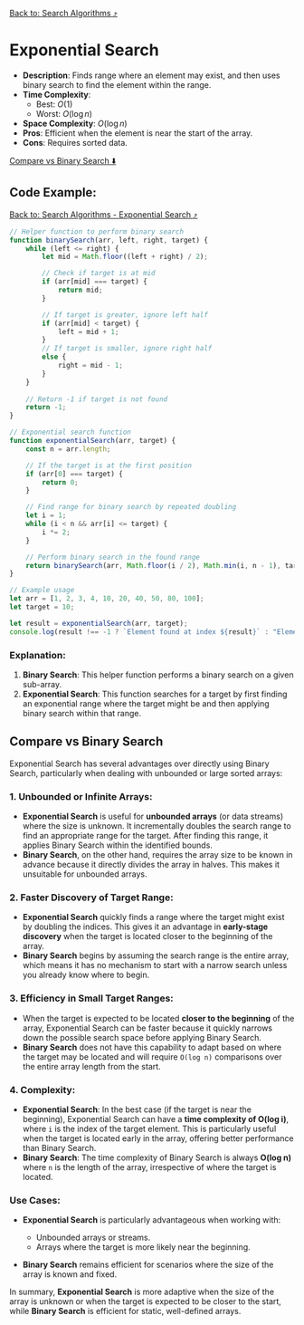 [Back to: Search Algorithms :arrow_heading_up:](./index.md#search-algorithms-cheatsheet)

# Exponential Search

- **Description**: Finds range where an element may exist, and then uses binary search to find the element within the range.
- **Time Complexity**: 
  - Best: $O(1)$
  - Worst: $O(\log n)$
- **Space Complexity**: $O(\log n)$
- **Pros**: Efficient when the element is near the start of the array.
- **Cons**: Requires sorted data.

[Compare vs Binary Search :arrow_down:](#compare-vs-binary-search)

## Code Example:

[Back to: Search Algorithms - Exponential Search :arrow_heading_up:](./index.md#4-exponential-search)

``` javascript
// Helper function to perform binary search
function binarySearch(arr, left, right, target) {
    while (left <= right) {
        let mid = Math.floor((left + right) / 2);

        // Check if target is at mid
        if (arr[mid] === target) {
            return mid;
        }

        // If target is greater, ignore left half
        if (arr[mid] < target) {
            left = mid + 1;
        } 
        // If target is smaller, ignore right half
        else {
            right = mid - 1;
        }
    }
    
    // Return -1 if target is not found
    return -1;
}

// Exponential search function
function exponentialSearch(arr, target) {
    const n = arr.length;

    // If the target is at the first position
    if (arr[0] === target) {
        return 0;
    }

    // Find range for binary search by repeated doubling
    let i = 1;
    while (i < n && arr[i] <= target) {
        i *= 2;
    }

    // Perform binary search in the found range
    return binarySearch(arr, Math.floor(i / 2), Math.min(i, n - 1), target);
}

// Example usage
let arr = [1, 2, 3, 4, 10, 20, 40, 50, 80, 100];
let target = 10;

let result = exponentialSearch(arr, target);
console.log(result !== -1 ? `Element found at index ${result}` : "Element not found");
```

### Explanation:
1. **Binary Search**: This helper function performs a binary search on a given sub-array.
2. **Exponential Search**: This function searches for a target by first finding an exponential range where the target might be and then applying binary search within that range.


## Compare vs Binary Search
Exponential Search has several advantages over directly using Binary Search, particularly when dealing with unbounded or large sorted arrays:

### 1. **Unbounded or Infinite Arrays**:
   - **Exponential Search** is useful for **unbounded arrays** (or data streams) where the size is unknown. It incrementally doubles the search range to find an appropriate range for the target. After finding this range, it applies Binary Search within the identified bounds.
   - **Binary Search**, on the other hand, requires the array size to be known in advance because it directly divides the array in halves. This makes it unsuitable for unbounded arrays.

### 2. **Faster Discovery of Target Range**:
   - **Exponential Search** quickly finds a range where the target might exist by doubling the indices. This gives it an advantage in **early-stage discovery** when the target is located closer to the beginning of the array.
   - **Binary Search** begins by assuming the search range is the entire array, which means it has no mechanism to start with a narrow search unless you already know where to begin.

### 3. **Efficiency in Small Target Ranges**:
   - When the target is expected to be located **closer to the beginning** of the array, Exponential Search can be faster because it quickly narrows down the possible search space before applying Binary Search.
   - **Binary Search** does not have this capability to adapt based on where the target may be located and will require `O(log n)` comparisons over the entire array length from the start.

### 4. **Complexity**:
   - **Exponential Search**: In the best case (if the target is near the beginning), Exponential Search can have a **time complexity of O(log i)**, where `i` is the index of the target element. This is particularly useful when the target is located early in the array, offering better performance than Binary Search.
   - **Binary Search**: The time complexity of Binary Search is always **O(log n)** where `n` is the length of the array, irrespective of where the target is located.

### Use Cases:
- **Exponential Search** is particularly advantageous when working with:
  - Unbounded arrays or streams.
  - Arrays where the target is more likely near the beginning.
  
- **Binary Search** remains efficient for scenarios where the size of the array is known and fixed. 

In summary, **Exponential Search** is more adaptive when the size of the array is unknown or when the target is expected to be closer to the start, while **Binary Search** is efficient for static, well-defined arrays.